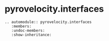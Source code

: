 # pyrovelocity.interfaces

```{eval-rst}
.. automodule:: pyrovelocity.interfaces
   :members:
   :undoc-members:
   :show-inheritance:
```
